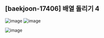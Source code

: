 ## [baekjoon-17406] 배열 돌리기 4

![image](https://user-images.githubusercontent.com/22045163/115139037-b646c180-a06a-11eb-993f-b51133c83359.png)
![image](https://user-images.githubusercontent.com/22045163/115139045-c1015680-a06a-11eb-83c2-aaeb96861a7c.png)

![image](https://user-images.githubusercontent.com/22045163/115139050-c9f22800-a06a-11eb-9fcf-9d029fcfe068.png)

